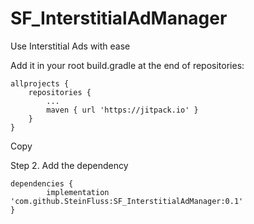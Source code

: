 # SF_InterstitialAdManager
Use Interstitial Ads with ease



Add it in your root build.gradle at the end of repositories:

	allprojects {
		repositories {
			...
			maven { url 'https://jitpack.io' }
		}
	}
Copy

Step 2. Add the dependency

	dependencies {
	        implementation 'com.github.SteinFluss:SF_InterstitialAdManager:0.1'
	}
